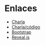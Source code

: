 # Enlaces

* [Charla](https://sirreal.github.io/bootstrap-intro/)
* [Charla/código](https://github.com/sirreal/bootstrap-intro)
* [Bootstrap](http://getbootstrap.com/)
* [Reveal.js](http://lab.hakim.se/reveal-js/)
